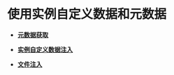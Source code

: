 # 使用实例自定义数据和元数据<a name="ZH-CN_TOPIC_0140313879"></a>

-   **[元数据获取](元数据获取.md)**  

-   **[实例自定义数据注入](实例自定义数据注入.md)**  

-   **[文件注入](文件注入.md)**  



